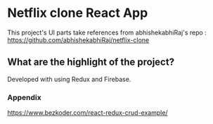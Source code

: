 # Netflix clone React App

This project's UI parts take references from abhishekabhiRaj's repo : https://github.com/abhishekabhiRaj/netflix-clone

## What are the highlight of the project?

Developed with using Redux and Firebase.

### Appendix

https://www.bezkoder.com/react-redux-crud-example/

